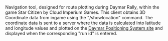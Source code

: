 Navigation tool, designed for route plotting during Daymar Rally, within the game Star Citizen by Cloud Imperium Games.
This client obtains 3D Coordinate data from ingame using the "/showlocation" command. 
The coordinate data is sent to a server where the data is calculated into latitude and longitude values and plotted on the [Daymar Positioning System site](https://daymar-positioning-system.vercel.app/) and displayed when the corresponding "run id" is entered.